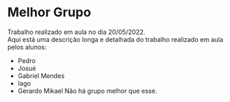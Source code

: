 # Melhor Grupo
Trabalho realizado em aula no dia 20/05/2022.  
Aqui está uma descrição longa e detalhada do trabalho realizado em aula pelos alunos:
- Pedro
- Josué
- Gabriel Mendes
- Iago
- Gerardo Mikael
Não há grupo melhor que esse.
